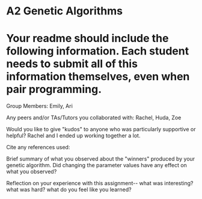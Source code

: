 # A2 Genetic Algorithms

# Your readme should include the following information. Each student needs to submit all of this information themselves, even when pair programming. 

Group Members: Emily, Ari

Any peers and/or TAs/Tutors you collaborated with: Rachel, Huda, Zoe

Would you like to give "kudos" to anyone who was particularly supportive or helpful? Rachel and I ended up working together a lot.

Cite any references used:

Brief summary of what you observed about the "winners" produced by your genetic algorithm. Did changing the parameter values have any effect on what you observed?

Reflection on your experience with this assignment-- what was interesting? what was hard? what do you feel like you learned?